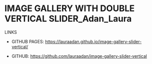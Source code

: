 # IMAGE GALLERY WITH DOUBLE VERTICAL SLIDER_Adan_Laura






LINKS

- GITHUB PAGES: https://lauraadan.github.io/image-gallery-slider-vertical/

-  GITHUB: https://github.com/lauraadan/image-gallery-slider-vertical

